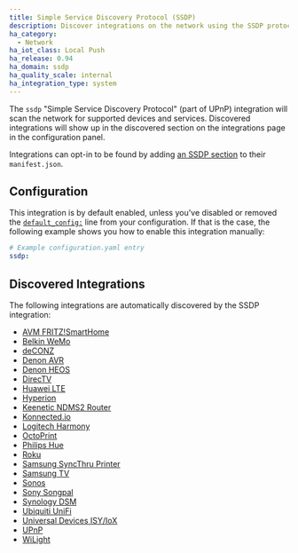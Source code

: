 ```yaml
---
title: Simple Service Discovery Protocol (SSDP)
description: Discover integrations on the network using the SSDP protocol.
ha_category:
  - Network
ha_iot_class: Local Push
ha_release: 0.94
ha_domain: ssdp
ha_quality_scale: internal
ha_integration_type: system
---
```


The `ssdp` "Simple Service Discovery Protocol" (part of UPnP) integration will scan the network for supported devices and services. Discovered integrations will show up in the discovered section on the integrations page in the configuration panel.

Integrations can opt-in to be found by adding [an SSDP section](https://developers.home-assistant.io/docs/creating_integration_manifest/#ssdp) to their `manifest.json`.

## Configuration

This integration is by default enabled, unless you've disabled or removed the [`default_config:`](/integrations/default_config/) line from your configuration. If that is the case, the following example shows you how to enable this integration manually:

```yaml
# Example configuration.yaml entry
ssdp:
```

## Discovered Integrations

The following integrations are automatically discovered by the SSDP integration:

 - [AVM FRITZ!SmartHome](/integrations/fritzbox/)
 - [Belkin WeMo](/integrations/wemo/)
 - [deCONZ](/integrations/deconz/)
 - [Denon AVR](/integrations/denonavr/)
 - [Denon HEOS](/integrations/heos/)
 - [DirecTV](/integrations/directv/)
 - [Huawei LTE](/integrations/huawei_lte/)
 - [Hyperion](/integrations/hyperion/)
 - [Keenetic NDMS2 Router](/integrations/keenetic_ndms2/)
 - [Konnected.io](/integrations/konnected/)
 - [Logitech Harmony](/integrations/harmony/)
 - [OctoPrint](/integrations/octoprint/)
 - [Philips Hue](/integrations/hue/)
 - [Roku](/integrations/roku/)
 - [Samsung SyncThru Printer](/integrations/syncthru/)
 - [Samsung TV](/integrations/samsungtv/)
 - [Sonos](/integrations/sonos/)
 - [Sony Songpal](/integrations/songpal/)
 - [Synology DSM](/integrations/synology_dsm/)
 - [Ubiquiti UniFi](/integrations/unifi/)
 - [Universal Devices ISY/IoX](/integrations/isy994/)
 - [UPnP](/integrations/upnp/)
 - [WiLight](/integrations/wilight/)
